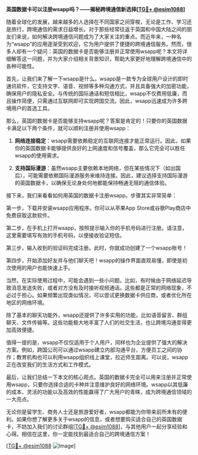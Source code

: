 **英国数据卡可以注册wsapp吗？——揭秘跨境通信新选择[[TG💪+ @esim1088](https://t.me/s/esim1088)]**

随着全球化的发展，越来越多的人选择在不同国家之间穿梭，无论是工作、学习还是旅行，跨境通信的需求日益增长。对于那些经常往返于英国和中国大陆之间的朋友们来说，如何解决跨境通信问题成为了大家关注的重点。而近年来，一种名为“wsapp”的应用逐渐受到欢迎，它为用户提供了便捷的跨境通信服务。然而，很多人却有一个疑问：英国的数据卡是否能够注册并正常使用wsapp呢？本文将详细解答这一问题，并为大家介绍相关背景知识，帮助大家更好地理解跨境通信中的各种可能性。

首先，让我们来了解一下wsapp是什么。wsapp是一款专为全球用户设计的即时通讯软件，它支持文字、语音、视频等多种沟通方式，并且具备强大的加密功能，确保用户的隐私安全。与传统的国际通话和短信相比，wsapp不仅费用低廉，而且操作简便，只需通过互联网即可实现跨国交流。因此，wsapp迅速成为许多跨境用户的首选工具。

那么，英国的数据卡是否能够支持wsapp呢？答案是肯定的！只要你的英国数据卡满足以下两个条件，就可以顺利注册并使用wsapp：

1. **网络连接稳定**：wsapp需要依赖稳定的互联网连接才能正常运行。因此，如果你的英国数据卡能够提供良好的上网速度和信号覆盖，那么它完全可以胜任wsapp的使用需求。
   
2. **支持国际漫游**：虽然wsapp主要依赖本地网络，但在某些情况下（如出国后），可能需要依赖国际漫游服务来维持连接。因此，建议选择支持国际漫游的英国数据卡，以确保无论身处何地都能保持畅通无阻的通信体验。

接下来，我们来看看如何用英国的数据卡注册wsapp。步骤其实非常简单：

第一步，下载并安装wsapp应用程序。你可以从苹果App Store或谷歌Play商店中免费获取这款软件。

第二步，在手机上打开wsapp，按照提示输入你的手机号码进行注册。请注意，这里需要填写有效的手机号码，以便接收验证短信。

第三步，输入收到的验证码完成注册。此时，你就成功创建了一个wsapp账号！

第四步，开始添加好友并与他们聊天吧！wsapp的操作界面直观易懂，即使是初次使用的用户也能快速上手。

当然，在实际使用过程中，可能会遇到一些小问题。比如，有时候由于网络延迟导致消息发送失败，或者对方没有及时接听视频通话。这些都是正常的网络现象，不必过于担心。如果频繁出现类似情况，可以尝试更换数据卡供应商，或者优化所在地区的网络环境。

除了基本的聊天功能外，wsapp还提供了许多实用的功能，比如语音留言、群组聊天、文件传输等。这些功能极大地丰富了人们的社交生活，也让跨境沟通变得更加高效便捷。

值得一提的是，wsapp不仅仅适用于个人用户，同样也为企业提供了强大的解决方案。例如，跨国公司可以通过wsapp建立内部沟通平台，方便员工之间的协作；教育机构也可以利用wsapp组织线上课堂，拉近师生距离。可以说，wsapp正在改变我们的生活方式和工作模式。

最后，让我们总结一下本文的核心观点。英国的数据卡完全可以用来注册并正常使用wsapp，只要你选择合适的卡种并注意维护良好的网络环境。wsapp以其低廉的成本、灵活的功能以及高效的性能赢得了广大用户的青睐，成为跨境通信领域的一大亮点。

无论你是留学生、商务人士还是旅游爱好者，wsapp都能为你带来前所未有的便利。如果你想了解更多关于wsapp的信息，或者想要购买适合自己的英国数据卡，不妨加入我们的讨论群组[[TG💪+ @esim1088](https://t.me/s/esim1088)]，与其他用户一起分享经验和心得。相信在这里，你一定能找到最适合自己的跨境通信方案！

[[TG💪+ @esim1088](https://t.me/s/esim1088) ![Image](https://i.postimg.cc/4NQfJmqS/Snipaste-2025-05-13-00-14-12.png)]